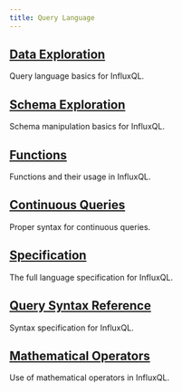 ```yaml
---
title: Query Language
---
```

## [Data Exploration](/influxdb/v0.9/query_language/data_exploration/)

Query language basics for InfluxQL.

## [Schema Exploration](/influxdb/v0.9/query_language/schema_exploration/)

Schema manipulation basics for InfluxQL.

## [Functions](/influxdb/v0.9/query_language/functions/)

Functions and their usage in InfluxQL.

## [Continuous Queries](/influxdb/v0.9/query_language/continuous_queries/)

Proper syntax for continuous queries.

## [Specification](/influxdb/v0.9/query_language/spec/)

The full language specification for InfluxQL.

## [Query Syntax Reference](/influxdb/v0.9/query_language/query_syntax/)

Syntax specification for InfluxQL.

## [Mathematical Operators](/influxdb/v0.9/query_language/math_operators/)

Use of mathematical operators in InfluxQL.
